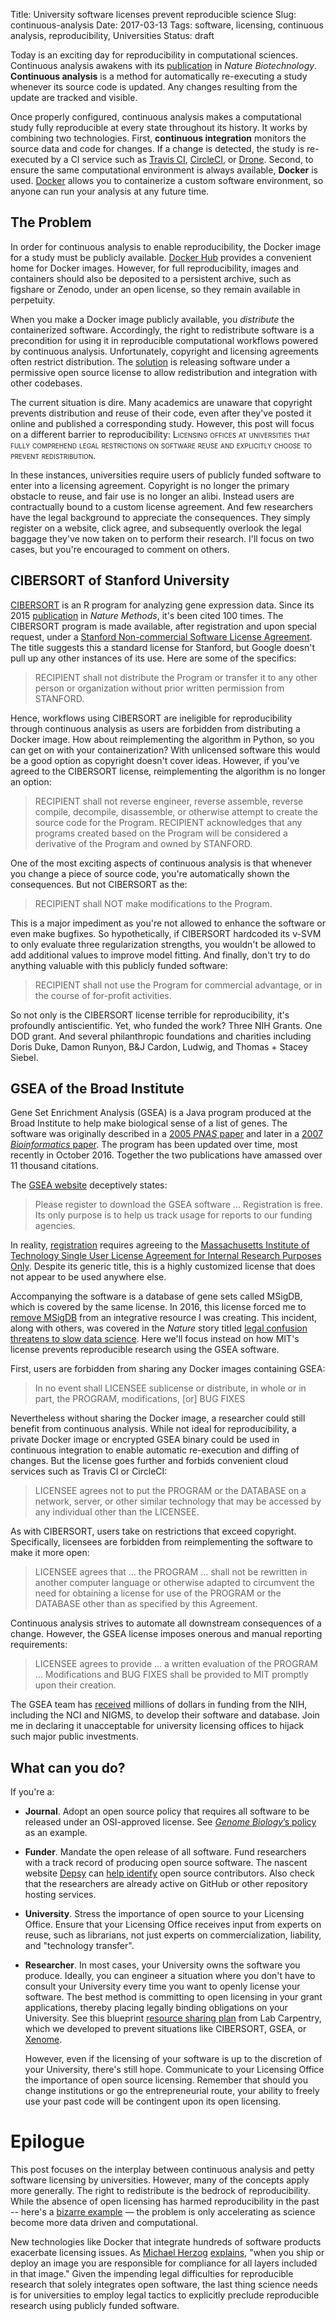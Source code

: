 Title: University software licenses prevent reproducible science
Slug: continuous-analysis
Date: 2017-03-13
Tags: software, licensing, continuous analysis, reproducibility, Universities
Status: draft

Today is an exciting day for reproducibility in computational sciences. Continuous analysis awakens with its [publication](https://doi.org/10.1038/nbt.3780 "Brett Beaulieu-Jones & Casey Greene (2017) Reproducible Computational Workflows with Continuous Analysis. Nature Biotechnology") in _Nature Biotechnology_. **Continuous analysis** is a method for automatically re-executing a study whenever its source code is updated. Any changes resulting from the update are tracked and visible.

Once properly configured, continuous analysis makes a computational study fully reproducible at every state throughout its history. It works by combining two technologies. First, **continuous integration** monitors the source data and code for changes. If a change is detected, the study is re-executed by a CI service such as [Travis CI](https://travis-ci.com/), [CircleCI](https://circleci.com/), or [Drone](http://try.drone.io/). Second, to ensure the same computational environment is always available, **Docker** is used. [Docker](https://www.docker.com/) allows you to containerize a custom software environment, so anyone can run your analysis at any future time.

## The Problem

In order for continuous analysis to enable reproducibility, the Docker image for a study must be publicly available. [Docker Hub](https://hub.docker.com/) provides a convenient home for Docker images. However, for full reproducibility, images and containers should also be deposited to a persistent archive, such as figshare or Zenodo, under an open license, so they remain available in perpetuity.

When you make a Docker image publicly available, you _distribute_ the containerized software. Accordingly, the right to redistribute software is a precondition for using it in reproducible computational workflows powered by continuous analysis. Unfortunately, copyright and licensing agreements often restrict distribution. The [solution](http://www.astrobetter.com/blog/2014/03/10/the-whys-and-hows-of-licensing-scientific-code/ "Jake VanderPlas (2014) The Whys and Hows of Licensing Scientific Code. AstroBetter") is releasing software under a permissive open source license to allow redistribution and integration with other codebases.

The current situation is dire. Many academics are unaware that copyright prevents distribution and reuse of their code, even after they've posted it online and published a corresponding study. However, this post will focus on a different barrier to reproducibility: <font style="font-variant: small-caps">Licensing offices at universities that fully comprehend legal restrictions on software reuse and explicitly choose to prevent redistribution.</font>

In these instances, universities require users of publicly funded software to enter into a licensing agreement. Copyright is no longer the primary obstacle to reuse, and fair use is no longer an alibi. Instead users are contractually bound to a custom license agreement. And few researchers have the legal background to appreciate the consequences. They simply register on a website, click agree, and subsequently overlook the legal baggage they've now taken on to perform their research. I'll focus on two cases, but you're encouraged to comment on others.

## CIBERSORT of Stanford University

[CIBERSORT](https://cibersort.stanford.edu/ "CIBERSORT HomePage at Stanford") is an R program for analyzing gene expression data. Since its 2015 [publication](https://doi.org/10.1038/nmeth.3337 "Aaron Newman et al. (2015) Robust enumeration of cell subsets from tissue expression profiles. Nature Methods") in _Nature Methods_, it's been cited 100 times. The CIBERSORT program is made available, after registration and upon special request, under a [Stanford Non-commercial Software License Agreement](https://gist.github.com/dhimmel/58dcd9b512e669f20a65ddf73997b733 "GitHub Gist of the CIBERSORT License"). The title suggests this a standard license for Stanford, but Google doesn't pull up any other instances of its use. Here are some of the specifics:

> RECIPIENT shall not distribute the Program or transfer it to any other person or organization without prior written permission from STANFORD.

Hence, workflows using CIBERSORT are ineligible for reproducibility through continuous analysis as users are forbidden from distributing a Docker image. How about reimplementing the algorithm in Python, so you can get on with your containerization? With unlicensed software this would be a good option as copyright doesn't cover ideas. However, if you've agreed to the CIBERSORT license, reimplementing the algorithm is no longer an option:

> RECIPIENT shall not reverse engineer, reverse assemble, reverse compile, decompile, disassemble, or otherwise attempt to create the source code for the Program. RECIPIENT acknowledges that any programs created based on the Program will be considered a derivative of the Program and owned by STANFORD.

One of the most exciting aspects of continuous analysis is that whenever you change a piece of source code, you're automatically shown the consequences. But not CIBERSORT as the:

> RECIPIENT shall NOT make modifications to the Program.

This is a major impediment as you're not allowed to enhance the software or even make bugfixes. So hypothetically, if CIBERSORT hardcoded its ν-SVM to only evaluate three regularization strengths, you wouldn't be allowed to add additional values to improve model fitting. And finally, don't try to do anything valuable with this publicly funded software:

> RECIPIENT shall not use the Program for commercial advantage, or in the course of for-profit activities.

So not only is the CIBERSORT license terrible for reproducibility, it's profoundly antiscientific. Yet, who funded the work? Three NIH Grants. One DOD grant. And several philanthropic foundations and charities including Doris Duke, Damon Runyon, B&J Cardon, Ludwig, and Thomas + Stacey Siebel.

## GSEA of the Broad Institute

Gene Set Enrichment Analysis (GSEA) is a Java program produced at the Broad Institute to help make biological sense of a list of genes. The software was originally described in a [2005 _PNAS_ paper](https://doi.org/10.1073/pnas.0506580102 "Aravind Subramanian et al. (2005) Gene set enrichment analysis: A knowledge-based approach for interpreting genome-wide expression profiles. Proceedings of the National Academy of Sciences") and later in a [2007 _Bioinformatics_ paper](https://doi.org/10.1093/bioinformatics/btm369 "Aravind Subramanian et al. (2007) GSEA-P: a desktop application for Gene Set Enrichment Analysis. Bioinformatics"). The program has been updated over time, most recently in October 2016. Together the two publications have amassed over 11 thousand citations.

The [GSEA website](http://software.broadinstitute.org/gsea/index.jsp "GSEA HomePage at the Broad Institute") deceptively states:

> Please register to download the GSEA software … Registration is free. Its only purpose is to help us track usage for reports to our funding agencies.

In reality, [registration](http://software.broadinstitute.org/gsea/register.jsp?next=index.jsp "GSEA/MSigDB Registration and License Agreement") requires agreeing to the [Massachusetts Institute of Technology Single User License Agreement for Internal Research Purposes Only](https://gist.github.com/dhimmel/04bfed6f618686ef53e050ba1191d917 "GitHub Gist of the GSEA/MSigDB License Agreement"). Despite its generic title, this is a highly customized license that does not appear to be used anywhere else.

Accompanying the software is a database of gene sets called MSigDB, which is covered by the same license. In 2016, this license forced me to [remove MSigDB](https://doi.org/10.15363/thinklab.d108#3 "Daniel Himmelstein (2016) MSigDB licensing: Removing MSigDB from the Rephetio project. Thinklab") from an integrative resource I was creating. This incident, along with others, was covered in the _Nature_ story titled [legal confusion threatens to slow data science](https://doi.org/10.1038/536016a "Simon Oxenham (2016) Legal confusion threatens to slow data science. Nature"). Here we'll focus instead on how MIT's license prevents reproducible research using the GSEA software.

First, users are forbidden from sharing any Docker images containing GSEA: 

> In no event shall LICENSEE sublicense or distribute, in whole or in part, the PROGRAM, modifications, [or] BUG FIXES

Nevertheless without sharing the Docker image, a researcher could still benefit from continuous analysis. While not ideal for reproducibility, a private Docker image or encrypted GSEA binary could be used in continuous integration to enable automatic re-execution and diffing of changes. But the license goes further and forbids convenient cloud services such as Travis CI or CircleCI:

> LICENSEE agrees not to put the PROGRAM or the DATABASE on a network, server, or other similar technology that may be accessed by any individual other than the LICENSEE.

As with CIBERSORT, users take on restrictions that exceed copyright. Specifically, licensees are forbidden from reimplementing the software to make it more open:

> LICENSEE agrees that … the PROGRAM … shall not be rewritten in another computer language or otherwise adapted to circumvent the need for obtaining a license for use of the PROGRAM or the DATABASE other than as specified by this Agreement.

Continuous analysis strives to automate all downstream consequences of a change. However, the GSEA license imposes onerous and manual reporting requirements:

> LICENSEE agrees to provide … a written evaluation of the PROGRAM … Modifications and BUG FIXES shall be provided to MIT promptly upon their creation.

The GSEA team has [received](http://grantome.com/grant/NIH/R01-CA121941-06A1) millions of dollars in funding from the NIH, including the NCI and NIGMS, to develop their software and database. Join me in declaring it unacceptable for university licensing offices to hijack such major public investments.

## What can you do?

If you're a:

+ **Journal**. Adopt an open source policy that requires all software to be released under an OSI-approved license. See [_Genome Biology_’s policy](https://doi.org/10.1186/s13059-016-1040-y "Rafal Marszalek & Louisa Flintoft (2016) Being open: our policy on source code. Genome Biology") as an example.

+ **Funder**. Mandate the open release of all software. Fund researchers with a track record of producing open source software. The nascent website [Depsy](http://depsy.org/) can [help identify](https://doi.org/10.1038/529115a "Dalmeet Chawla (2016) The unsung heroes of scientific software. Nature") open source contributors. Also check that the researchers are already active on GitHub or other repository hosting services.

+ **University**. Stress the importance of open source to your Licensing Office. Ensure that your Licensing Office receives input from experts on reuse, such as librarians, not just experts on commercialization, liability, and "technology transfer".

+ **Researcher**. In most cases, your University owns the software you produce. Ideally, you can engineer a situation where you don't have to consult your University every time you want to openly license your software. The best method is committing to open licensing in your grant applications, thereby placing legally binding obligations on your University. See this blueprint [resource sharing plan](https://github.com/lab-carpentry/blueprint-resourcesharing/blob/master/examples/NIH-example.md "Lab Carpentry: NIH example for open licensing") from Lab Carpentry, which we developed to prevent situations like CIBERSORT, GSEA, or [Xenome](https://medium.com/@greenescientist/when-software-goes-missing-f6a0dffd68e5 "Casey Greene (2016) When software goes missing. Medium").

    However, even if the licensing of your software is up to the discretion of your University, there's still hope. Communicate to your Licensing Office the importance of open source licensing. Remember that should you change institutions or go the entrepreneurial route, your ability to freely use your past code will be contingent upon its open licensing.

# Epilogue

This post focuses on the interplay between continuous analysis and petty software licensing by universities. However, many of the concepts apply more generally. The right to redistribute is the bedrock of reproducibility. While the absence of open licensing has harmed reproducibility in the past -- here's a [bizarre example](http://gu.com/p/4dcx2/stw "Pete Etchells (2015) Replication frustration: what stops experiments being reliably repeated? The Guardian") — the problem is only accelerating as science become more data driven and computational.

New technologies like Docker that integrate hundreds of software products exacerbate licensing issues. As [Michael Herzog](http://www.nexb.com/info/nexb_bio.pdf "CEO of nexB, a company that helps companies comply with open source software licensing") [explains](https://youtu.be/7493AmJdCwM "Heather Meeker & Michael Herzog (2016) Managing open source software in the Docker era. DejaCode on YouTube"), "when you ship or deploy an image you are responsible for compliance for all layers included in that image." Given the impending legal difficulties for reproducible research that solely integrates open software, the last thing science needs is for universities to employ legal tactics to explicitly preclude reproducible research using publicly funded software.
